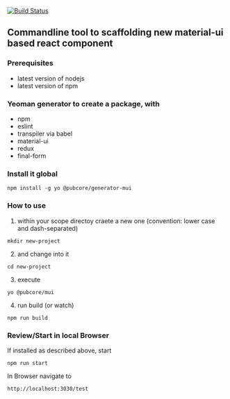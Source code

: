 [![Build Status](https://travis-ci.org/pubcore/generator-mui.svg?branch=master)](https://travis-ci.org/pubcore/generator-mui)

## Commandline tool to scaffolding new material-ui based react component

### Prerequisites
* latest version of nodejs
* latest version of npm

### Yeoman generator to create a package, with
* npm
* eslint
* transpiler via babel
* material-ui
* redux
* final-form

### Install it global
```
npm install -g yo @pubcore/generator-mui
```
### How to use
1) within your scope directoy craete a new one (convention: lower case and dash-separated)
```
mkdir new-project
```
2) and change into it
```
cd new-project
```
3) execute
```
yo @pubcore/mui
```
4) run build (or watch)
```
npm run build
```

### Review/Start in local Browser
If installed as described above, start
```
npm run start
```
In Browser navigate to
```
http://localhost:3030/test
```